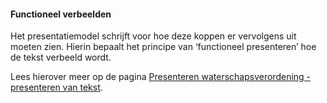 ﻿#### Functioneel verbeelden

Het presentatiemodel schrijft voor hoe deze koppen er vervolgens uit moeten
zien. Hierin bepaalt het principe van ‘functioneel presenteren’ hoe de tekst
verbeeld wordt.

Lees hierover meer op de pagina [Presenteren waterschapsverordening -
presenteren van tekst](/waterschapsverordening/presenteren-waterschapsverordening#snippet-356).
